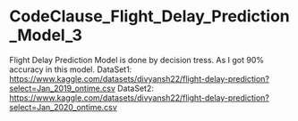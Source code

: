 # CodeClause_Flight_Delay_Prediction_Model_3
Flight Delay Prediction Model is done by decision tress. As I got 90% accuracy in this model.
DataSet1: https://www.kaggle.com/datasets/divyansh22/flight-delay-prediction?select=Jan_2019_ontime.csv
DataSet2: https://www.kaggle.com/datasets/divyansh22/flight-delay-prediction?select=Jan_2020_ontime.csv
